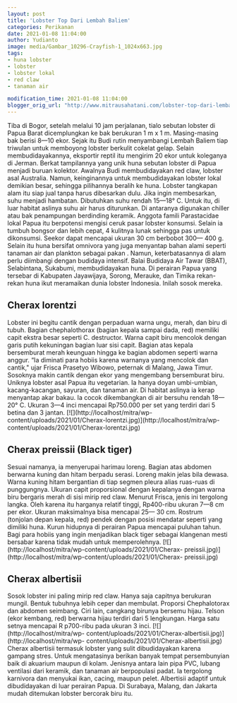 ```yaml
---
layout: post
title: 'Lobster Top Dari Lembah Baliem'
categories: Perikanan
date: 2021-01-08 11:04:00
author: Yudianto
image: media/Gambar_10296-Crayfish-1_1024x663.jpg
tags:
- huna lobster
- lobster
- lobster lokal
- red claw
- tanaman air

modification_time: 2021-01-08 11:04:00
blogger_orig_url: "http://www.mitrausahatani.com/lobster-top-dari-lembah-baliem.html"
---
```


Tiba di Bogor, setelah melalui 10 jam perjalanan, tialo sebutan lobster di
Papua Barat dicemplungkan ke bak berukuran 1 m x 1 m. Masing-masing bak berisi
8—10 ekor. Sejak itu Budi rutin menyambangi Lembah Baliem tiap triwulan untuk
memboyong lobster berkulit cokelat gelap. Selain membudidayakannya, eksportir
reptil itu mengirim 20 ekor untuk koleganya di Jerman. Berkat tampilannya yang
unik huna sebutan lobster di Papua menjadi buruan kolektor. Awalnya Budi
membudidayakan red claw, lobster asal Australia. Namun, keinginannya untuk
membudidayakan lobster lokal demikian besar, sehingga pilihannya beralih ke
huna. Lobster tangkapan alam itu siap jual tanpa harus dibesarkan dulu. Jika
ingin membesarkan, suhu menjadi hambatan. Dibutuhkan suhu rendah 15—18° C.
Untuk itu, di luar habitat aslinya suhu air harus diturunkan. Di antaranya
digunakan chiller atau bak penampungan berdinding keramik. Anggota famili
Parastacidae lokal Papua itu berpotensi mengisi ceruk pasar lobster konsumsi.
Selain ia tumbuh bongsor dan lebih cepat, 4 kulitnya lunak sehingga pas untuk
dikonsumsi. Seekor dapat mencapai ukuran 30 cm berbobot 300— 400 g. Selain itu
huna bersifat omnivora yang juga menyantap bahan alami seperti tanaman air dan
plankton sebagai pakan . Namun, keterbatasannya di alam perlu diimbangi dengan
budidaya intensif. Balai Budidaya Air Tawar (BBAT), Selabintana, Sukabumi,
membudidayakan huna. Di perairan Papua yang tersebar di Kabupaten Jayawijaya,
Sorong, Merauke, dan Timika rekan-rekan huna ikut meramaikan dunia lobster
Indonesia. Inilah sosok mereka.

## Cherax lorentzi

Lobster ini begitu cantik dengan perpaduan warna ungu, merah, dan biru di
tubuh. Bagian chephalothorax (bagian kepala sampai dada, red) memiliki capit
ekstra besar seperti C. destructor. Warna capit biru mencolok dengan garis
putih kekuningan bagian luar sisi capit. Bagian atas kepala bersemburat merah
keunguan hingga ke bagian abdomen seperti warna anggur. “Ia diminati para
hobiis karena warnanya yang mencolok dan cantik," ujar Frisca Prasetyo Wibowo,
peternak di Malang, Jawa Timur. Sosoknya makin cantik dengan ekor yang
mengembang bersemburat biru. Uniknya lobster asal Papua itu vegetarian. Ia
hanya doyan umbi-umbian, kacang-kacangan, sayuran, dan tanaman air. Di habitat
aslinya ia kerap menyantap akar bakau. Ia cocok dikembangkan di air bersuhu
rendah 18—20° C. Ukuran 3—4 inci mencapai Rp750.000 per set yang terdiri dari
5 betina dan 3 jantan. [![](http://localhost/mitra/wp-
content/uploads/2021/01/Cherax-lorentzi.jpg)](http://localhost/mitra/wp-
content/uploads/2021/01/Cherax-lorentzi.jpg)

## Cherax preissii (Black tiger)

Sesuai namanya, ia menyerupai harimau loreng. Bagian atas abdomen berwarna
kuning dan hitam berpadu serasi. Loreng makin jelas bila dewasa. Warna kuning
hitam bergantian di tiap segmen pleura alias ruas-ruas di punggungnya. Ukuran
capit proporsional dengan kepalanya dengan warna biru bergaris merah di sisi
mirip red claw. Menurut Frisca, jenis ini tergolong langka. Oleh karena itu
harganya relatif tinggi, Rp400-ribu ukuran 7—8 cm per ekor. Ukuran maksimalnya
bisa mencapai 25— 30 cm. Rostrum (tonjolan depan kepala, red) pendek dengan
posisi mendatar seperti yang dimiliki huna. Kurun hidupnya di perairan Papua
mencapai puluhan tahun. Bagi para hobiis yang ingin menjadikan black tiger
sebagai klangenan mesti bersabar karena tidak mudah untuk memperolehnya.
[![](http://localhost/mitra/wp-content/uploads/2021/01/Cherax-
preissii.jpg)](http://localhost/mitra/wp-content/uploads/2021/01/Cherax-
preissii.jpg)

## Cherax albertisii

Sosok lobster ini paling mirip red claw. Hanya saja capitnya berukuran mungil.
Bentuk tubuhnya lebih ceper dan membulat. Proporsi Chephalotorax dan abdomen
seimbang. Ciri lain, cangkang birunya bersemu hijau. Telson (ekor kembang,
red) berwarna hijau terdiri dari 5 lengkungan. Harga satu setnya mencapai R
p700-ribu pada ukuran 3 inci. [![](http://localhost/mitra/wp-
content/uploads/2021/01/Cherax-albertisii.jpg)](http://localhost/mitra/wp-
content/uploads/2021/01/Cherax-albertisii.jpg) Cherax albertisii termasuk
lobster yang sulit dibudidayakan karena gampang stres. Untuk mengatasinya
berikan banyak tempat persembunyian baik di akuarium maupun di kolam. Jenisnya
antara lain pipa PVC, lubang ventilasi dari keramik, dan tanaman air
berpopulasi padat. Ia tergolong karnivora dan menyukai ikan, cacing, maupun
pelet. Albertisii adaptif untuk dibudidayakan di luar perairan Papua. Di
Surabaya, Malang, dan Jakarta mudah ditemukan lobster bercorak biru itu.


